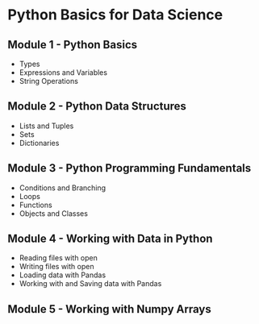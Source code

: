 # Python Basics for Data Science

## Module 1 - Python Basics

- Types
- Expressions and Variables
- String Operations

## Module 2 - Python Data Structures

- Lists and Tuples
- Sets
- Dictionaries

## Module 3 - Python Programming Fundamentals 

- Conditions and Branching
- Loops
- Functions
- Objects and Classes

## Module 4 - Working with Data in Python

- Reading files with open
- Writing files with open
- Loading data with Pandas
- Working with and Saving data with Pandas

## Module 5 - Working with Numpy Arrays 